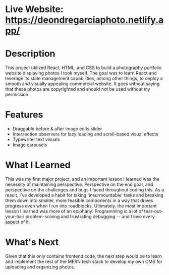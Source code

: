 # Live Website: https://deondregarciaphoto.netlify.app/

# Description
This project utilized React, HTML, and CSS to build a photography portfolio website displaying photos I took myself. The goal was to learn React and leverage its state management capabilities, among other things, to deploy a smooth and visually appealing commercial website. It goes without saying that these photos are copyrighted and should not be used without my permission.

# Features
- Draggable before & after image edits slider
- Intersection observers for lazy loading and scroll-based visual effects
- Typewriter text visuals
- Image carousels

# What I Learned
This was my first major project, and an important lesson I learned was the necessity of maintaining perspective. Perspective on the end goal, and perspective on the challenges and bugs I faced throughout coding this. As a result, I've developed a habit for taking 'insurmountable' tasks and breaking them down into smaller, more feasible components in a way that drives progress even when I run into roadblocks. Ultimately, the most important lesson I learned was more of an epiphany: Programming is a lot of tear-out-your-hair problem-solving and frustrating debugging -- and I love every aspect of it.

# What's Next
Given that this only contains frontend code, the next step would be to learn and implement the rest of the MERN tech stack to develop my own CMS for uploading and organizing photos.
